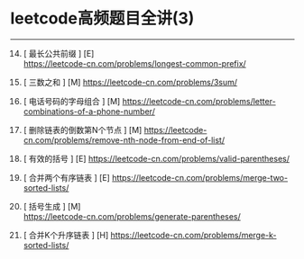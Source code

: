# leetcode高频题目全讲(3)

---
14. [ 最长公共前缀 ] [E]  
https://leetcode-cn.com/problems/longest-common-prefix/

15. [ 三数之和 ] [M]
https://leetcode-cn.com/problems/3sum/

17. [ 电话号码的字母组合 ]  [M]
https://leetcode-cn.com/problems/letter-combinations-of-a-phone-number/

19. [ 删除链表的倒数第N个节点 ]   [M]
https://leetcode-cn.com/problems/remove-nth-node-from-end-of-list/

20. [ 有效的括号 ]  [E]
https://leetcode-cn.com/problems/valid-parentheses/

21. [ 合并两个有序链表 ] [E]
https://leetcode-cn.com/problems/merge-two-sorted-lists/

22. [ 括号生成 ] [M]  
https://leetcode-cn.com/problems/generate-parentheses/

23. [ 合并K个升序链表 ] [H]
https://leetcode-cn.com/problems/merge-k-sorted-lists/


